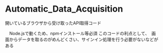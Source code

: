 # Automatic_Data_Acquisition
開いているブラウザから受け取ったAPI取得コード

　Node.jsで動くため、npmインストール等必須
このコードの利点として、　画面からデータを取るのがめんどくさい、サインイン処理を行う必要がないなどがある
